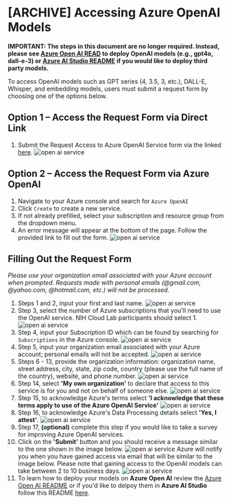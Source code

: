 # [ARCHIVE] Accessing Azure OpenAI Models
**IMPORTANT: The steps in this document are no longer required. Instead, please see [Azure Open AI READ](https://github.com/STRIDES/NIHCloudLabAzure/blob/main/notebooks/GenAI/Azure_Open_AI_README.md) to deploy OpenAI models (e.g., gpt4o, dall-e-3) or [Azure AI Studio README](https://github.com/STRIDES/NIHCloudLabAzure/blob/main/notebooks/GenAI/Azure_AI_Studio_README.md) if you would like to deploy third party models.**

To access OpenAI models such as GPT series (4, 3.5, 3, etc.), DALL-E, Whisper, and embedding models, users must submit a request form by choosing one of the options below.

## Option 1 – Access the Request Form via Direct Link
1. Submit the Request Access to Azure OpenAI Service form via the linked [here](https://customervoice.microsoft.com/Pages/ResponsePage.aspx?id=v4j5cvGGr0GRqy180BHbR7en2Ais5pxKtso_Pz4b1_xUNTZBNzRKNlVQSFhZMU9aV09EVzYxWFdORCQlQCN0PWcu).
   ![open ai service](/docs/images/OAI_model_access_0.png)
## Option 2 – Access the Request Form via Azure OpenAI <a name="managed"></a>
1. Navigate to your Azure console and search for `Azure OpenAI`
2. Click `Create` to create a new service.
3. If not already prefilled, select your subscription and resource group from the dropdown menu.
4. An error message will appear at the bottom of the page. Follow the provided link to fill out the form.
   ![open ai service](/docs/images/OAI_model_access_1.png)

## Filling Out the Request Form

*Please use your organization email associated with your Azure account when prompted. Requests made with personal emails (@gmail.com, @yahoo.com, @hotmail.com, etc.) will not be processed.*
1. Steps 1 and 2, input your first and last name.
   ![open ai service](/docs/images/OAI_model_access_2.png)
2. Step 3, select the number of Azure subscriptions that you'll need to use the OpenAI service. NIH Cloud Lab participants should select 1.
   ![open ai service](/docs/images/OAI_model_access_3.png)
3. Step 4, input your Subscription ID which can be found by searching for `Subscriptions` in the Azure console.
   ![open ai service](/docs/images/OAI_model_access_4.png)
4. Step 5, input your organization email associated with your Azure account; personal emails will not be accepted.
   ![open ai service](/docs/images/OAI_model_access_5.png)
5. Steps 6 - 13, provide the organization information: organization name, street address, city, state, zip code, country (please use the full name of the country), website, and phone number.
    ![open ai service](/docs/images/OAI_model_access_6.png) 
6. Step 14, select **'My own organization'** to declare that access to this service is for you and not on behalf of someone else.
    ![open ai service](/docs/images/OAI_model_access_7.png)
7. Step 15, to acknowledge Azure's terms select **'I acknowledge that these terms apply to use of the Azure OpenAI Service'**
    ![open ai service](/docs/images/OAI_model_access_8.png)
9. Step 16, to acknowledge Azure's Data Processing details select **'Yes, I attest'**.
    ![open ai service](/docs/images/OAI_model_access_9.png)
10. Step 17, **(optional)** complete this step if you would like to take a survey for improving Azure OpenAI services.
11. Click on the **'Submit'** button and you should receive a message similar to the one shown in the image below. 
    ![open ai service](/docs/images/OAI_model_access_11.png)
    Azure will notify you when you have gained access via email that will be similar to the image below. Please note that gaining access to the OpenAI models can take between 2 to 10 business days.
    ![open ai service](/docs/images/OAI_model_access_12.png)
13. To learn how to deploy your models on **Azure Open AI** review the [Azure Open AI README](/notebooks/GenAI/Azure_Open_AI_README.md) or if you'd like to delpoy them in **Azure AI Studio** follow this README [here](/notebooks/GenAI/Azure_AI_Studio_README.md).













